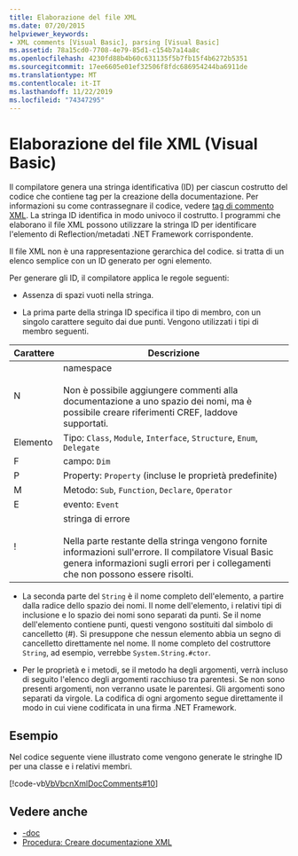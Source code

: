 ```yaml
---
title: Elaborazione del file XML
ms.date: 07/20/2015
helpviewer_keywords:
- XML comments [Visual Basic], parsing [Visual Basic]
ms.assetid: 78a15cd0-7708-4e79-85d1-c154b7a14a8c
ms.openlocfilehash: 4230fd88b4b60c631135f5b7fb15f4b6272b5351
ms.sourcegitcommit: 17ee6605e01ef32506f8fdc686954244ba6911de
ms.translationtype: MT
ms.contentlocale: it-IT
ms.lasthandoff: 11/22/2019
ms.locfileid: "74347295"
---
```

# <a name="processing-the-xml-file-visual-basic"></a>Elaborazione del file XML (Visual Basic)
Il compilatore genera una stringa identificativa (ID) per ciascun costrutto del codice che contiene tag per la creazione della documentazione. Per informazioni su come contrassegnare il codice, vedere [tag di commento XML](../../../visual-basic/language-reference/xmldoc/index.md). La stringa ID identifica in modo univoco il costrutto. I programmi che elaborano il file XML possono utilizzare la stringa ID per identificare l'elemento di Reflection/metadati .NET Framework corrispondente.  
  
 Il file XML non è una rappresentazione gerarchica del codice. si tratta di un elenco semplice con un ID generato per ogni elemento.  
  
 Per generare gli ID, il compilatore applica le regole seguenti:  
  
- Assenza di spazi vuoti nella stringa.  
  
- La prima parte della stringa ID specifica il tipo di membro, con un singolo carattere seguito dai due punti. Vengono utilizzati i tipi di membro seguenti.  
  
|Carattere|Descrizione|  
|---|---|  
|N|namespace<br /><br /> Non è possibile aggiungere commenti alla documentazione a uno spazio dei nomi, ma è possibile creare riferimenti CREF, laddove supportati.|  
|Elemento|Tipo: `Class`, `Module`, `Interface`, `Structure`, `Enum`, `Delegate`|  
|F|campo: `Dim`|  
|P|Property: `Property` (incluse le proprietà predefinite)|  
|M|Metodo: `Sub`, `Function`, `Declare`, `Operator`|  
|E|evento: `Event`|  
|!|stringa di errore<br /><br /> Nella parte restante della stringa vengono fornite informazioni sull'errore. Il compilatore Visual Basic genera informazioni sugli errori per i collegamenti che non possono essere risolti.|  
  
- La seconda parte del `String` è il nome completo dell'elemento, a partire dalla radice dello spazio dei nomi. Il nome dell'elemento, i relativi tipi di inclusione e lo spazio dei nomi sono separati da punti. Se il nome dell'elemento contiene punti, questi vengono sostituiti dal simbolo di cancelletto (#). Si presuppone che nessun elemento abbia un segno di cancelletto direttamente nel nome. Il nome completo del costruttore `String`, ad esempio, verrebbe `System.String.#ctor`.  
  
- Per le proprietà e i metodi, se il metodo ha degli argomenti, verrà incluso di seguito l'elenco degli argomenti racchiuso tra parentesi. Se non sono presenti argomenti, non verranno usate le parentesi. Gli argomenti sono separati da virgole. La codifica di ogni argomento segue direttamente il modo in cui viene codificata in una firma .NET Framework.  
  
## <a name="example"></a>Esempio  
 Nel codice seguente viene illustrato come vengono generate le stringhe ID per una classe e i relativi membri.  
  
 [!code-vb[VbVbcnXmlDocComments#10](~/samples/snippets/visualbasic/VS_Snippets_VBCSharp/VbVbcnXmlDocComments/VB/Class1.vb#10)]  
  
## <a name="see-also"></a>Vedere anche

- [-doc](../../../visual-basic/reference/command-line-compiler/doc.md)
- [Procedura: Creare documentazione XML](../../../visual-basic/programming-guide/program-structure/how-to-create-xml-documentation.md)
